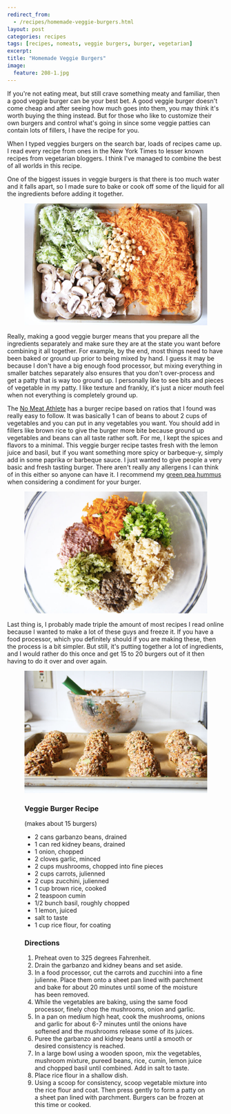 ```yaml
---
redirect_from: 
  - /recipes/homemade-veggie-burgers.html
layout: post
categories: recipes
tags: [recipes, nomeats, veggie burgers, burger, vegetarian]
excerpt: 
title: "Homemade Veggie Burgers"
image:
  feature: 208-1.jpg
---
```


If you're not eating meat, but still crave something meaty and familiar, then a good veggie burger can be your best bet.  A good veggie burger doesn't come cheap and after seeing how much goes into them, you may think it's worth buying the thing instead.  But for those who like to customize their own burgers and control what's going in since some veggie patties can contain lots of fillers, I have the recipe for you.

When I typed veggies burgers on the search bar, loads of recipes came up.  I read every recipe from ones in the New York Times to lesser known recipes from vegetarian bloggers.  I think I've managed to combine the best of all worlds in this recipe.  

One of the biggest issues in veggie burgers is that there is too much water and it falls apart, so I made sure to bake or cook off some of the liquid for all the ingredients before adding it together.  

<figure>
    <img src="/images/208-2.jpg">
</figure>

Really, making a good veggie burger means that you prepare all the ingredients separately and make sure they are at the state you want before combining it all together.  For example, by the end, most things need to have been baked or ground up prior to being mixed by hand.  I guess it may be because I don't have a big enough food processor, but mixing everything in smaller batches separately also ensures that you don't over-process and get a patty that is way too ground up.  I personally like to see bits and pieces of vegetable in my patty.  I like texture and frankly, it's just a nicer mouth feel when not everything is completely ground up.

The [No Meat Athlete](http://www.nomeatathlete.com/veggie-burger-recipe/) has a burger recipe based on ratios that I found was really easy to follow.  It was basically 1 can of beans to about 2 cups of vegetables and you can put in any vegetables you want.  You should add in fillers like brown rice to give the burger more bite because ground up vegetables and beans can all taste rather soft.  For me, I kept the spices and flavors to a minimal.  This veggie burger recipe tastes fresh with the lemon juice and basil, but if you want something more spicy or barbeque-y, simply add in some paprika or barbeque sauce.  I just wanted to give people a very basic and fresh tasting burger.  There aren't really any allergens I can think of in this either so anyone can have it.  I recommend my [green pea hummus](http://eastmeetskitchen.com/videos/recipes/green-pea-hummus/) when considering a condiment for your burger.

<figure>
    <img src="/images/208-3.jpg">
</figure>

Last thing is, I probably made triple the amount of most recipes I read online because I wanted to make a lot of these guys and freeze it.  If you have a food processor, which you definitely should if you are making these, then the process is a bit simpler.  But still, it's putting together a lot of ingredients, and I would rather do this once and get 15 to 20 burgers out of it then having to do it over and over again.

<figure>
    <img src="/images/208-4.jpg">
</figure>


<figure class="ingredients" markdown="1">

### Veggie Burger Recipe

(makes about 15 burgers)

- 2 cans garbanzo beans, drained
- 1 can red kidney beans, drained
- 1 onion, chopped
- 2 cloves garlic, minced
- 2 cups mushrooms, chopped into fine pieces
- 2 cups carrots, julienned
- 2 cups zucchini, julienned
- 1 cup brown rice, cooked
- 2 teaspoon cumin
- 1/2 bunch basil, roughly chopped
- 1 lemon, juiced
- salt to taste
- 1 cup rice flour, for coating

</figure>
<figure class="directions" markdown="1">

### Directions

1. Preheat oven to 325 degrees Fahrenheit. 
2. Drain the garbanzo and kidney beans and set aside. 
2. In a food processor, cut the carrots and zucchini into a fine julienne.  Place them onto a sheet pan lined with parchment and bake for about 20 minutes until some of the moisture has been removed.
3. While the vegetables are baking, using the same food processor, finely chop the mushrooms, onion and garlic.
4.  In a pan on medium high heat, cook the mushrooms, onions and garlic for about 6-7 minutes until the onions have softened and the mushrooms release some of its juices.
5. Puree the garbanzo and kidney beans until a smooth or desired consistency is reached.
6. In a large bowl using a wooden spoon, mix the vegetables, mushroom mixture, pureed beans, rice, cumin, lemon juice and chopped basil until combined.  Add in salt to taste.
7. Place rice flour in a shallow dish.
8. Using a scoop for consistency, scoop vegetable mixture into the rice flour and coat.  Then press gently to form a patty on a sheet pan lined with parchment.  Burgers can be frozen at this time or cooked.

</figure>